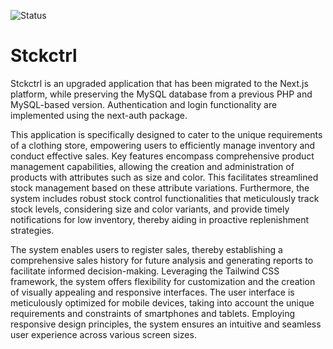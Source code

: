 ![Status](https://img.shields.io/badge/Status-In%20Progress-yellow)

# Stckctrl

Stckctrl is an upgraded application that has been migrated to the Next.js platform, while preserving the MySQL database from a previous PHP and MySQL-based version. Authentication and login functionality are implemented using the next-auth package.

This application is specifically designed to cater to the unique requirements of a clothing store, empowering users to efficiently manage inventory and conduct effective sales. Key features encompass comprehensive product management capabilities, allowing the creation and administration of products with attributes such as size and color. This facilitates streamlined stock management based on these attribute variations. Furthermore, the system includes robust stock control functionalities that meticulously track stock levels, considering size and color variants, and provide timely notifications for low inventory, thereby aiding in proactive replenishment strategies.

The system enables users to register sales, thereby establishing a comprehensive sales history for future analysis and generating reports to facilitate informed decision-making. Leveraging the Tailwind CSS framework, the system offers flexibility for customization and the creation of visually appealing and responsive interfaces. The user interface is meticulously optimized for mobile devices, taking into account the unique requirements and constraints of smartphones and tablets. Employing responsive design principles, the system ensures an intuitive and seamless user experience across various screen sizes.
